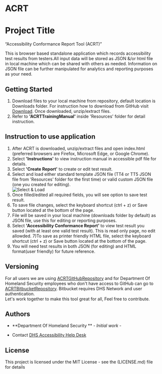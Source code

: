 # ACRT
# Project Title
“Accessibility Conformance Report Tool (ACRT)” 

This is browser based standalone application which records accessibility test results from testers.All input data will be stored as JSON &/or html file in local machine which can be shared with others as needed. Information on JSON file can be further manipulated for analytics and reporting purposes as your need. 

## Getting Started
1) Download files to your local machine from repository, default location is Downloads folder. For instruction how to download from GitHub visit [Download](https://www.wikihow.com/Download-a-GitHub-Folder ). Once downloaded, unzip/extract files. 
2) Refer to **'ACRTTrainingManual'** inside 'Resources' folder for detail instruction. 


## Instruction to use application
1) After ACRT is downloaded, unzip/extract files and open index.html  (preferred browsers are Firefox, Microsoft Edge, or Google Chrome). <br />
2) Select **'Instructions'** to view instruction manual in accessible pdf file for details. <br />
3) Select **'Create Report'** to create or edit test result. 
4) Select and load either standard template JSON file (TT4 or TT5 JSON file from 'Resources' folder for the first time) or valid custom JSON file (one you created for editing). <br />
![Select & Load](https://github.com/Section508Coordinators/ACRT/blob/master/Resources/select_load.JPG)
5) Once filled/edited all required fields, you will see option to save test result.
6) To save file changes, select the keyboard shortcut (ctrl + z) or Save button located at the bottom of the page.<br/>
7) File will be saved in your local machine (downloads folder by default) as JSON file, use this for editing or reporting purposes. <br />
6) Select **'Accessibility Conformance Report'** to view test result you saved (with at least one valid test result). This is read only page, no edit allowded. 
7)To save as printer friendly HTML file, select the keyboard shortcut (ctrl + z) or Save button located at the bottom of the page.<br/>
7) You will need test results in both JSON (for editing) and HTML format(user friendly) for future reference. 

## Versioning
For all users we are using [ACRTGitHubRepository](https://github.com/Section508Coordinators/ACRT ) and for Department Of Homeland Security employees who don't have access to GitHub can go to [ACRTBitbucketRepository](https://maestro.dhs.gov/stash/projects/APPDEV/repos/acrt/browse/acrt). Bitbucket requires DHS Network and user authentication. <br />Let's work together to make this tool great for all, Feel free to contribute. 

## Authors

* **Department Of Homeland Security ** - *Initial work* - 


* Contact
[DHS Accessibility Help Desk](mailto:accessibility@hq.dhs.gov?subject=ACRT%20feedback)


## License

This project is licensed under the MIT License - see the (LICENSE.md) file for details

